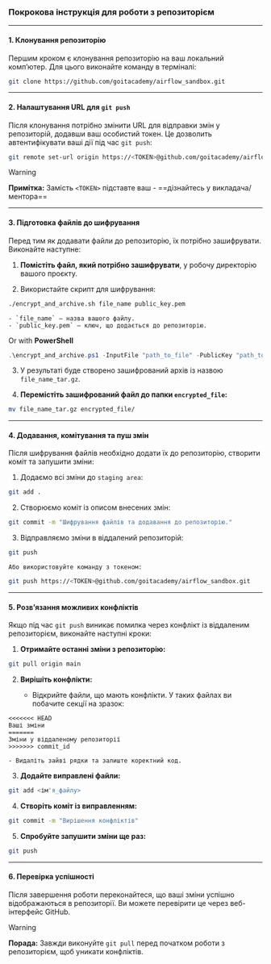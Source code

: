 ### Покрокова інструкція для роботи з репозиторієм

---

#### 1. Клонування репозиторію

Першим кроком є клонування репозиторію на ваш локальний комп’ютер. Для цього виконайте команду в терміналі:

```bash
git clone https://github.com/goitacademy/airflow_sandbox.git
```

---

#### 2. Налаштування URL для `git push`

Після клонування потрібно змінити URL для відправки змін у репозиторій, додавши ваш особистий токен. Це дозволить автентифікувати ваші дії під час `git push`:

```bash
git remote set-url origin https://<TOKEN>@github.com/goitacademy/airflow_sandbox.git
```

> [!WARNING]
> **Примітка:** Замість `<TOKEN>` підставте ваш - ==дізнайтесь у викладача/ментора== 

---

#### 3. Підготовка файлів до шифрування

Перед тим як додавати файли до репозиторію, їх потрібно зашифрувати. Виконайте наступне:

1. **Помістіть файл, який потрібно зашифрувати**, у робочу директорію вашого проєкту.
    
2. Використайте скрипт для шифрування:
    
```bash
./encrypt_and_archive.sh file_name public_key.pem
```
    
    - `file_name` — назва вашого файлу.
    - `public_key.pem` — ключ, що додається до репозиторію.


Or with **PowerShell**
```PowerShell
.\encrypt_and_archive.ps1 -InputFile "path_to_file" -PublicKey "path_to_public_key.pem"
```

3. У результаті буде створено зашифрований архів із назвою `file_name_tar.gz`.
    
4. **Перемістіть зашифрований файл до папки `encrypted_file`:**
    
```bash
mv file_name_tar.gz encrypted_file/
```
    

---

#### 4. Додавання, комітування та пуш змін

Після шифрування файлів необхідно додати їх до репозиторію, створити коміт та запушити зміни:

1. Додаємо всі зміни до `staging area`:
    
```bash
git add .
```
    
2. Створюємо коміт із описом внесених змін:
    
```bash
git commit -m "Шифрування файлів та додавання до репозиторію."
```
    
3. Відправляємо зміни в віддалений репозиторій:
    
```bash
git push
```
    
    Або використовуйте команду з токеном:
    
```bash
git push https://<TOKEN>@github.com/goitacademy/airflow_sandbox.git
```


---

#### 5. Розв’язання можливих конфліктів

Якщо під час `git push` виникає помилка через конфлікт із віддаленим репозиторієм, виконайте наступні кроки:

1. **Отримайте останні зміни з репозиторію:**
    
```bash
git pull origin main
```
    
2. **Вирішіть конфлікти:**
    
    - Відкрийте файли, що мають конфлікти. У таких файлах ви побачите секції на зразок:
        
```
<<<<<<< HEAD
Ваші зміни
=======
Зміни у віддаленому репозиторії
>>>>>>> commit_id
```
        
    - Видаліть зайві рядки та залиште коректний код.
3. **Додайте виправлені файли:**

```bash
git add <ім'я_файлу>
```
    
4. **Створіть коміт із виправленням:**
    
```bash
git commit -m "Вирішення конфліктів"
```
    
5. **Спробуйте запушити зміни ще раз:**
    
```bash
git push
```
    

---

#### 6. Перевірка успішності

Після завершення роботи переконайтеся, що ваші зміни успішно відображаються в репозиторії. Ви можете перевірити це через веб-інтерфейс GitHub.

> [!WARNING]
> **Порада:** Завжди виконуйте `git pull` перед початком роботи з репозиторієм, щоб уникати конфліктів.
